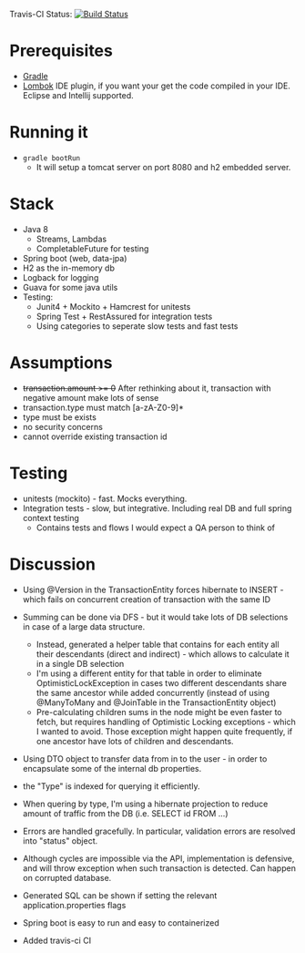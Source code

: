 Travis-CI Status: [![Build Status](https://travis-ci.org/yonatang/n26-transactions.svg?branch=master)](https://travis-ci.org/yonatang/n26-transactions)

# Prerequisites
* [Gradle](https://gradle.org/)
* [Lombok](https://projectlombok.org) IDE plugin, if you want your get the code compiled in your IDE. Eclipse and
  Intellij supported.

# Running it
* ```gradle bootRun``` 
    * It will setup a tomcat server on port 8080 and h2 embedded server.

# Stack
* Java 8
    * Streams, Lambdas
    * CompletableFuture for testing
* Spring boot (web, data-jpa)
* H2 as the in-memory db
* Logback for logging
* Guava for some java utils
* Testing:
    * Junit4 + Mockito + Hamcrest for unitests
    * Spring Test + RestAssured for integration tests
    * Using categories to seperate slow tests and fast tests
 
# Assumptions
* ~~transaction.amount >= 0~~ After rethinking about it, transaction with negative amount make lots of sense
* transaction.type must match \[a-zA-Z0-9\]*
* type must be exists
* no security concerns
* cannot override existing transaction id

# Testing
* unitests (mockito) - fast. Mocks everything.
* Integration tests - slow, but integrative. Including real DB and full spring context testing
    * Contains tests and flows I would expect a QA person to think of

# Discussion
* Using @Version in the TransactionEntity forces hibernate to INSERT - which fails on concurrent creation
  of transaction with the same ID
* Summing can be done via DFS - but it would take lots of DB selections in case of a large 
  data structure.
    * Instead, generated a helper table that contains for each entity all their 
      descendants (direct and indirect) - which allows to calculate it in a single 
      DB selection
    * I'm using a different entity for that table in order to eliminate OptimisticLockException
      in cases two different descendants share the same ancestor while added concurrently
      (instead of using @ManyToMany and @JoinTable in the TransactionEntity object)
    * Pre-calculating children sums in the node might be even faster to fetch, but requires
      handling of Optimistic Locking exceptions - which I wanted to avoid. Those exception might
      happen quite frequently, if one ancestor have lots of children and descendants.
* Using DTO object to transfer data from in to the user - in order to encapsulate some of the internal db
  properties.
* the "Type" is indexed for querying it efficiently. 
* When quering by type, I'm using a hibernate projection
  to reduce amount of traffic from the DB (i.e. SELECT id FROM ...)
  
* Errors are handled gracefully. In particular, validation errors are resolved into "status" object.
  
* Although cycles are impossible via the API, implementation is defensive, and will throw exception
  when such transaction is detected. Can happen on corrupted database.
* Generated SQL can be shown if setting the relevant application.properties flags 

* Spring boot is easy to run and easy to containerized
* Added travis-ci CI
